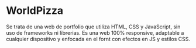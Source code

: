 # WorldPizza

Se trata de una web de portfolio que utiliza HTML, CSS y JavaScript, sin uso de frameworks ni librerias.
Es una web 100% responsive, adaptable a cualquier dispositivo y enfocada en el fornt con efectos en JS y estilos CSS.
